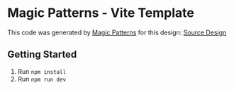 # Magic Patterns - Vite Template

This code was generated by [Magic Patterns](https://magicpatterns.com) for this design: [Source Design](https://www.magicpatterns.com/c/8xsfyrfdff3fa1mugvwjuc)

## Getting Started

1. Run `npm install`
2. Run `npm run dev`
